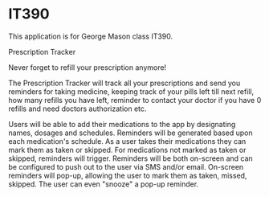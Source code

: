 # IT390
This application is for George Mason class IT390.

Prescription Tracker 

Never forget to refill your prescription anymore!

The Prescription Tracker will track all your prescriptions and send you reminders for taking medicine, keeping track of your pills left till next refill, how many refills you have left, reminder to contact your doctor if you have 0 refills and need doctors authorization etc.

Users will be able to add their medications to the app by designating names, dosages and schedules. Reminders will be generated based upon each medication's schedule. As a user takes their medications they can mark them as taken or skipped. For medications not marked as taken or skipped, reminders will trigger. Reminders will be both on-screen and can be configured to push out to the user via SMS and/or email. On-screen reminders will pop-up, allowing the user to mark them as taken, missed, skipped. The user can even "snooze" a pop-up reminder.
